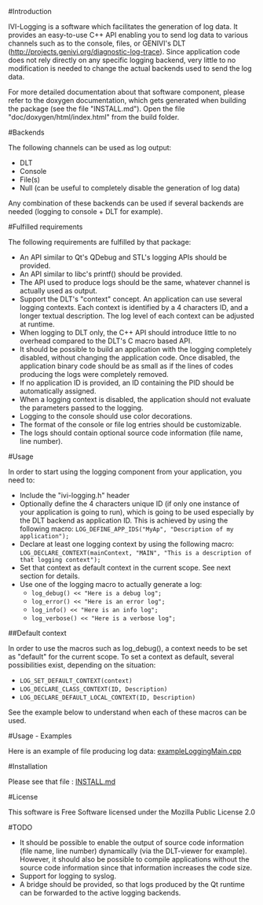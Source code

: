 
#Introduction

IVI-Logging is a software which facilitates the generation of log data. It provides an easy-to-use C++ API enabling you to send log data to various channels such as to the console, files, or GENIVI's DLT (http://projects.genivi.org/diagnostic-log-trace).
Since application code does not rely directly on any specific logging backend, very little to no modification is needed to change the actual backends used to send the log data.

For more detailed documentation about that software component, please refer to the doxygen documentation, which gets generated when
building the package (see the file "INSTALL.md"). Open the file "doc/doxygen/html/index.html" from the build folder.


#Backends

The following channels can be used as log output:
* DLT
* Console
* File(s)
* Null (can be useful to completely disable the generation of log data)

Any combination of these backends can be used if several backends are needed (logging to console + DLT for example). 

#Fulfilled requirements

The following requirements are fulfilled by that package:
* An API similar to Qt's QDebug and STL's logging APIs should be provided.
* An API similar to libc's printf() should be provided.
* The API used to produce logs should be the same, whatever channel is actually used as output.
* Support the DLT's "context" concept. An application can use several logging contexts. Each context is identified by a 4 characters ID, and a longer textual description. The log level of each context can be adjusted at runtime.
* When logging to DLT only, the C++ API should introduce little to no overhead compared to the DLT's C macro based API.
* It should be possible to build an application with the logging completely disabled, without changing the application code. Once disabled, the application binary code should be as small as if the lines of codes producing the logs were completely removed.
* If no application ID is provided, an ID containing the PID should be automatically assigned.
* When a logging context is disabled, the application should not evaluate the parameters passed to the logging.
* Logging to the console should use color decorations.
* The format of the console or file log entries should be customizable.
* The logs should contain optional source code information (file name, line number).

#Usage

In order to start using the logging component from your application, you need to:
* Include the "ivi-logging.h" header
* Optionally define the 4 characters unique ID (if only one instance of your application is going to run), which is going to be used especially by the DLT backend as application ID. This is achieved by using the following macro:
```LOG_DEFINE_APP_IDS("MyAp", "Description of my application");```
* Declare at least one logging context by using the following macro:
```LOG_DECLARE_CONTEXT(mainContext, "MAIN", "This is a description of that logging context");```
* Set that context as default context in the current scope. See next section for details.
* Use one of the logging macro to actually generate a log:
  * ```log_debug() << "Here is a debug log";```
  * ```log_error() << "Here is an error log";```
  * ```log_info() << "Here is an info log";```
  * ```log_verbose() << "Here is a verbose log";```

##Default context

In order to use the macros such as log_debug(), a context needs to be set as "default" for the current scope. To set a context as default, several possibilities exist, depending on the situation:
* ```LOG_SET_DEFAULT_CONTEXT(context)```
* ```LOG_DECLARE_CLASS_CONTEXT(ID, Description)```
* ```LOG_DECLARE_DEFAULT_LOCAL_CONTEXT(ID, Description)```

See the example below to understand when each of these macros can be used.

#Usage - Examples

Here is an example of file producing log data:
[exampleLoggingMain.cpp](./examples/exampleLoggingMain.cpp)


#Installation

Please see that file : [INSTALL.md](./INSTALL.md)

#License

This software is Free Software licensed under the Mozilla Public License 2.0


#TODO

* It should be possible to enable the output of source code information (file name, line number) dynamically (via the DLT-viewer for example). However, it should also be possible to compile applications without the source code information since that information increases the code size.
* Support for logging to syslog.
* A bridge should be provided, so that logs produced by the Qt runtime can be forwarded to the active logging backends.
